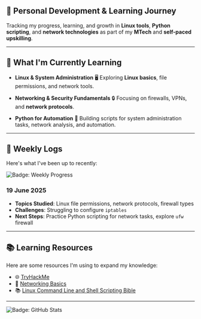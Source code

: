 ## 🌱 **Personal Development & Learning Journey**

Tracking my progress, learning, and growth in **Linux tools**, **Python scripting**, and **network technologies** as part of my **MTech** and **self-paced upskilling**.

---

## 🧠 **What I'm Currently Learning**

* **Linux & System Administration** 🖥️
  Exploring **Linux basics**, file permissions, and network tools.

* **Networking & Security Fundamentals** 🔒
  Focusing on firewalls, VPNs, and **network protocols**.

* **Python for Automation** 🐍
  Building scripts for system administration tasks, network analysis, and automation.

---

## 📆 **Weekly Logs**

Here's what I've been up to recently:

![Badge: Weekly Progress](https://img.shields.io/badge/Progress-Weekly-green)

### **19 June 2025**

* **Topics Studied**: Linux file permissions, network protocols, firewall types
* **Challenges**: Struggling to configure `iptables`
* **Next Steps**: Practice Python scripting for network tasks, explore `ufw` firewall

---

## 📚 **Learning Resources**

Here are some resources I'm using to expand my knowledge:

* 🌐 [TryHackMe](https://www.tryhackme.com/)
* 📘 [Networking Basics](https://www.amazon.com/Networking-Basics-Introduction-Computer-Technology/dp/0123745142)
* 📚 [Linux Command Line and Shell Scripting Bible](https://www.amazon.com/Linux-Command-Scripting-Bible-2nd/dp/1119585298)

---

![Badge: GitHub Stats](https://github-readme-stats.vercel.app/api?username=PreetySethi\&show_icons=true\&count_private=true\&hide=prs\&hide_title=true\&theme=radical)
